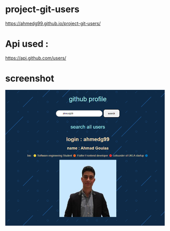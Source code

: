 # project-git-users

https://ahmedg99.github.io/project-git-users/

# Api used : 

https://api.github.com/users/

# screenshot

![alt text](https://github.com/ahmedg99/project-git-users/blob/master/Screenshot.png?raw=true)